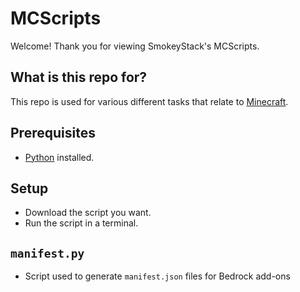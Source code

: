 # MCScripts
Welcome! Thank you for viewing SmokeyStack's MCScripts.

## What is this repo for?
This repo is used for various different tasks that relate to [Minecraft](https://www.minecraft.net/en-us).

## Prerequisites
- [Python](https://www.python.org/downloads/) installed.

## Setup
- Download the script you want.
- Run the script in a terminal.

## `manifest.py`
- Script used to generate `manifest.json` files for Bedrock add-ons